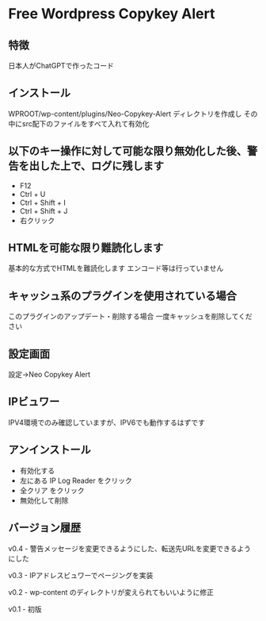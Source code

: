 # Free Wordpress Copykey Alert

## 特徴
日本人がChatGPTで作ったコード

## インストール
WPROOT/wp-content/plugins/Neo-Copykey-Alert ディレクトリを作成し
その中にsrc配下のファイルをすべて入れて有効化

## 以下のキー操作に対して可能な限り無効化した後、警告を出した上で、ログに残します
- F12
- Ctrl + U
- Ctrl + Shift + I
- Ctrl + Shift + J
- 右クリック

## HTMLを可能な限り難読化します
基本的な方式でHTMLを難読化します
エンコード等は行っていません

## キャッシュ系のプラグインを使用されている場合
このプラグインのアップデート・削除する場合
一度キャッシュを削除してください

## 設定画面
設定→Neo Copykey Alert

## IPビュワー
IPV4環境でのみ確認していますが、IPV6でも動作するはずです


## アンインストール
- 有効化する
- 左にある IP Log Reader をクリック
- 全クリア をクリック
- 無効化して削除

## バージョン履歴
v0.4 - 警告メッセージを変更できるようにした、転送先URLを変更できるようにした

v0.3 - IPアドレスビュワーでページングを実装

v0.2 - wp-content のディレクトリが変えられてもいいように修正

v0.1 - 初版
